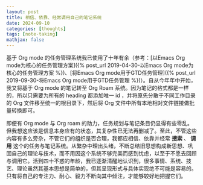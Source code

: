 ```yaml
---
layout: post
title: 相信、依靠、经常调用自己的笔记系统
date: 2024-09-10
categories: [thoughts]
tags: [note-taking]
mathjax: false
---
```


基于 Org mode 的任务管理系统我已使用了十年有余（参考：[以Emacs Org mode为核心的任务管理方案]({% post_url 2019-04-30-以Emacs Org mode为核心的任务管理方案 %})、[将Emacs Org mode用于GTD任务管理]({% post_url 2019-09-30-将Emacs Org mode用于GTD任务管理 %})）。自从今年年中开始，我又将基于 Org mode 的笔记转至 Org Roam 系统。因为笔记的格式都是一样的，所以只需要为所有的 heading 都添加唯一 id ，并将原先分散于不同工作目录的 Org 文件移至统一的根目录下，然后将 Org 文件中所有本地相对文件链接做批量转换即可。

即便有 Org mode 与 Org roam 的助力，任务规划与笔记条目仍显得有些零乱。但我想这应该是信息本身应有的状态，其复杂性已无法再删减了。至此，不管这些内容有多么旁杂，不管它们的组织是否合理，我都应相信、依靠并经常 **搜索** 、 **调用** 这个的任务与笔记系统。从繁杂中理出头绪，不断总结旧思想构成新思想、巩固自己的理论与技术，而不用因这个系统不够完美而感到忧虑，以至于不愿去回顾与调用它。活到四十不惑的年龄，我已逐渐清醒地认识到，很多事情、系统、技艺、理论虽然其基本思想是简单的，但其呈现形式与具体实现绝不可能是容易的。只有将自己的专注力、耐心、毅力不断向其中倾注，才能够较好地把握它们。
